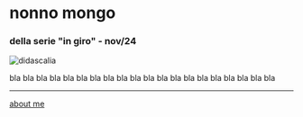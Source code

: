 # nonno mongo
### della serie "in giro" - nov/24

![](interarete20211027_132736.jpg "didascalia")  

bla bla bla bla 
bla bla bla bla 
bla bla bla bla 
bla bla bla bla 
bla bla bla bla 


---  
[about me](https://about.me/cacioman) 

